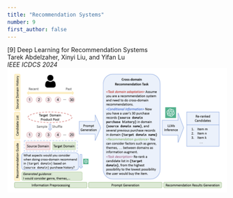 ```yaml
---
title: "Recommendation Systems"
number: 9
first_author: false
---
```


<div class="paper-title">[9] Deep Learning for Recommendation Systems</div>
<div class="paper-authors">Tarek Abdelzaher, Xinyi Liu, and Yifan Lu</div>
<div class="paper-venue"><i>IEEE ICDCS 2024</i></div>
<div class="paper-image" style="text-align: center;">
    <img src="../images/papers/9.png" alt="Paper 9 Image" style="max-width: 100%; height: auto;">
</div> 